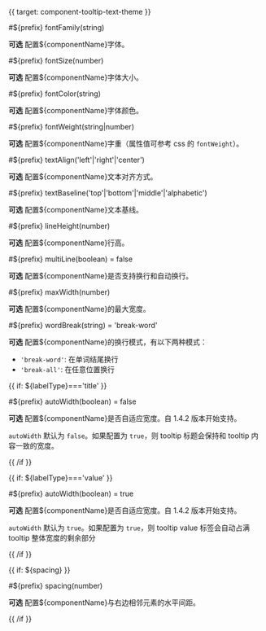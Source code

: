 {{ target: component-tooltip-text-theme }}

<!-- ITooltipTextTheme -->

#${prefix} fontFamily(string)

**可选** 配置${componentName}字体。

#${prefix} fontSize(number)

**可选** 配置${componentName}字体大小。

#${prefix} fontColor(string)

**可选** 配置${componentName}字体颜色。

#${prefix} fontWeight(string|number)

**可选** 配置${componentName}字重（属性值可参考 css 的 `fontWeight`）。

#${prefix} textAlign('left'|'right'|'center')

**可选** 配置${componentName}文本对齐方式。

#${prefix} textBaseline('top'|'bottom'|'middle'|'alphabetic')

**可选** 配置${componentName}文本基线。

#${prefix} lineHeight(number)

**可选** 配置${componentName}行高。

#${prefix} multiLine(boolean) = false

**可选** 配置${componentName}是否支持换行和自动换行。

#${prefix} maxWidth(number)

**可选** 配置${componentName}的最大宽度。

#${prefix} wordBreak(string) = 'break-word'

**可选** 配置${componentName}的换行模式，有以下两种模式：

- `'break-word'`: 在单词结尾换行
- `'break-all'`: 在任意位置换行

{{ if: ${labelType}==='title' }}

#${prefix} autoWidth(boolean) = false

**可选** 配置${componentName}是否自适应宽度。自 1.4.2 版本开始支持。

`autoWidth` 默认为 `false`。如果配置为 `true`，则 tooltip 标题会保持和 tooltip 内容一致的宽度。

{{ /if }}

{{ if: ${labelType}==='value' }}

#${prefix} autoWidth(boolean) = true

**可选** 配置${componentName}是否自适应宽度。自 1.4.2 版本开始支持。

`autoWidth` 默认为 `true`。如果配置为 `true`，则 tooltip value 标签会自动占满 tooltip 整体宽度的剩余部分

{{ /if }}

{{ if: ${spacing} }}

#${prefix} spacing(number)

**可选** 配置${componentName}与右边相邻元素的水平间距。

{{ /if }}
